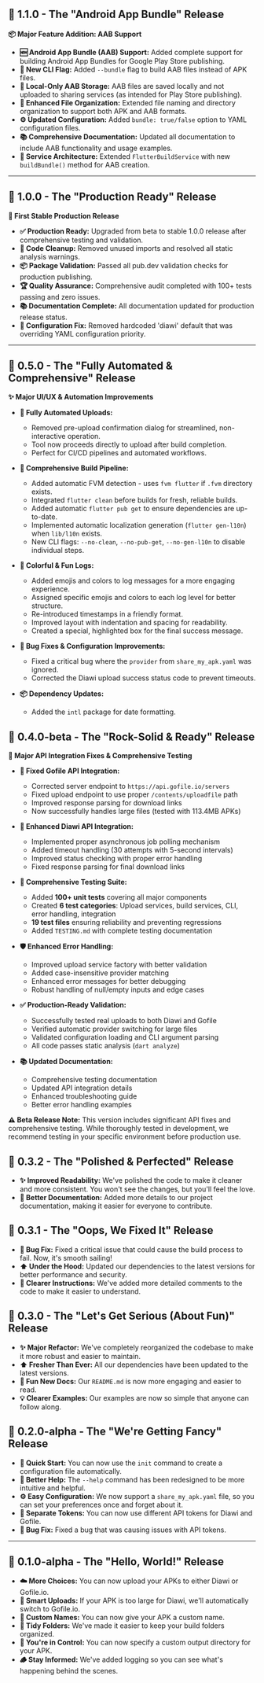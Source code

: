 ## 🎉 1.1.0 - The "Android App Bundle" Release

**📦 Major Feature Addition: AAB Support**

-   **🆕 Android App Bundle (AAB) Support:** Added complete support for building Android App Bundles for Google Play Store publishing.
-   **🚀 New CLI Flag:** Added `--bundle` flag to build AAB files instead of APK files.
-   **📁 Local-Only AAB Storage:** AAB files are saved locally and not uploaded to sharing services (as intended for Play Store publishing).
-   **🎨 Enhanced File Organization:** Extended file naming and directory organization to support both APK and AAB formats.
-   **⚙️ Updated Configuration:** Added `bundle: true/false` option to YAML configuration files.
-   **📚 Comprehensive Documentation:** Updated all documentation to include AAB functionality and usage examples.
-   **🔧 Service Architecture:** Extended `FlutterBuildService` with new `buildBundle()` method for AAB creation.

---

## 🎉 1.0.0 - The "Production Ready" Release

**🚀 First Stable Production Release**

-   **✅ Production Ready:** Upgraded from beta to stable 1.0.0 release after comprehensive testing and validation.
-   **🧹 Code Cleanup:** Removed unused imports and resolved all static analysis warnings.
-   **📦 Package Validation:** Passed all pub.dev validation checks for production publishing.
-   **🏆 Quality Assurance:** Comprehensive audit completed with 100+ tests passing and zero issues.
-   **📚 Documentation Complete:** All documentation updated for production release status.
-   **🐛 Configuration Fix:** Removed hardcoded 'diawi' default that was overriding YAML configuration priority.

---

## 🚀 0.5.0 - The "Fully Automated & Comprehensive" Release

**✨ Major UI/UX & Automation Improvements**

-   **🚀 Fully Automated Uploads:**
    -   Removed pre-upload confirmation dialog for streamlined, non-interactive operation.
    -   Tool now proceeds directly to upload after build completion.
    -   Perfect for CI/CD pipelines and automated workflows.

-   **🔧 Comprehensive Build Pipeline:**
    -   Added automatic FVM detection - uses `fvm flutter` if `.fvm` directory exists.
    -   Integrated `flutter clean` before builds for fresh, reliable builds.
    -   Added automatic `flutter pub get` to ensure dependencies are up-to-date.
    -   Implemented automatic localization generation (`flutter gen-l10n`) when `lib/l10n` exists.
    -   New CLI flags: `--no-clean`, `--no-pub-get`, `--no-gen-l10n` to disable individual steps.

-   **🎨 Colorful & Fun Logs:**
    -   Added emojis and colors to log messages for a more engaging experience.
    -   Assigned specific emojis and colors to each log level for better structure.
    -   Re-introduced timestamps in a friendly format.
    -   Improved layout with indentation and spacing for readability.
    -   Created a special, highlighted box for the final success message.

-   **🔧 Bug Fixes & Configuration Improvements:**
    -   Fixed a critical bug where the `provider` from `share_my_apk.yaml` was ignored.
    -   Corrected the Diawi upload success status code to prevent timeouts.

-   **📦 Dependency Updates:**
    -   Added the `intl` package for date formatting.

## 🚀 0.4.0-beta - The "Rock-Solid & Ready" Release

**🎯 Major API Integration Fixes & Comprehensive Testing**

-   **🔧 Fixed Gofile API Integration:** 
    - Corrected server endpoint to `https://api.gofile.io/servers`
    - Fixed upload endpoint to use proper `/contents/uploadfile` path
    - Improved response parsing for download links
    - Now successfully handles large files (tested with 113.4MB APKs)

-   **🔧 Enhanced Diawi API Integration:**
    - Implemented proper asynchronous job polling mechanism
    - Added timeout handling (30 attempts with 5-second intervals)
    - Improved status checking with proper error handling
    - Fixed response parsing for final download links

-   **🧪 Comprehensive Testing Suite:**
    - Added **100+ unit tests** covering all major components
    - Created **6 test categories**: Upload services, build services, CLI, error handling, integration
    - **19 test files** ensuring reliability and preventing regressions
    - Added `TESTING.md` with complete testing documentation

-   **🛡️ Enhanced Error Handling:**
    - Improved upload service factory with better validation
    - Added case-insensitive provider matching
    - Enhanced error messages for better debugging
    - Robust handling of null/empty inputs and edge cases

-   **✅ Production-Ready Validation:**
    - Successfully tested real uploads to both Diawi and Gofile
    - Verified automatic provider switching for large files
    - Validated configuration loading and CLI argument parsing
    - All code passes static analysis (`dart analyze`)

-   **📚 Updated Documentation:**
    - Comprehensive testing documentation
    - Updated API integration details
    - Enhanced troubleshooting guide
    - Better error handling examples

**⚠️ Beta Release Note:** This version includes significant API fixes and comprehensive testing. While thoroughly tested in development, we recommend testing in your specific environment before production use.

## 🚀 0.3.2 - The "Polished & Perfected" Release

-   **✨ Improved Readability:** We've polished the code to make it cleaner and more consistent. You won't see the changes, but you'll feel the love.
-   **📝 Better Documentation:** Added more details to our project documentation, making it easier for everyone to contribute.

## 🚀 0.3.1 - The "Oops, We Fixed It" Release

-   **🐛 Bug Fix:** Fixed a critical issue that could cause the build process to fail. Now, it's smooth sailing!
-   **⬆️ Under the Hood:** Updated our dependencies to the latest versions for better performance and security.
-   **📝 Clearer Instructions:** We've added more detailed comments to the code to make it easier to understand.

## 🚀 0.3.0 - The "Let's Get Serious (About Fun)" Release

-   **✨ Major Refactor:** We've completely reorganized the codebase to make it more robust and easier to maintain.
-   **⬆️ Fresher Than Ever:** All our dependencies have been updated to the latest versions.
-   **📝 Fun New Docs:** Our `README.md` is now more engaging and easier to read.
-   **💡 Clearer Examples:** Our examples are now so simple that anyone can follow along.

## 🎉 0.2.0-alpha - The "We're Getting Fancy" Release

-   **🚀 Quick Start:** You can now use the `init` command to create a configuration file automatically.
-   **🎨 Better Help:** The `--help` command has been redesigned to be more intuitive and helpful.
-   **⚙️ Easy Configuration:** We now support a `share_my_apk.yaml` file, so you can set your preferences once and forget about it.
-   **🔑 Separate Tokens:** You can now use different API tokens for Diawi and Gofile.
-   **🐛 Bug Fix:** Fixed a bug that was causing issues with API tokens.

---

## 🐣 0.1.0-alpha - The "Hello, World!" Release

-   **☁️ More Choices:** You can now upload your APKs to either Diawi or Gofile.io.
-   **🔄 Smart Uploads:** If your APK is too large for Diawi, we'll automatically switch to Gofile.io.
-   **🎨 Custom Names:** You can now give your APK a custom name.
-   **📁 Tidy Folders:** We've made it easier to keep your build folders organized.
-   **📝 You're in Control:** You can now specify a custom output directory for your APK.
-   **🪵 Stay Informed:** We've added logging so you can see what's happening behind the scenes.